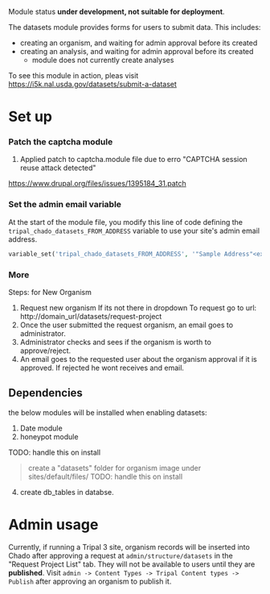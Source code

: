 Module status **under development, not suitable for deployment**.

The datasets module provides forms for users to submit data.  This includes: 

* creating an organism, and waiting for admin approval before its created
* creating an analysis, and waiting for admin approval before its created 
  - module does not currently create analyses
  

To see this module in action, pleas visit https://i5k.nal.usda.gov/datasets/submit-a-dataset 

# Set up

### Patch the captcha module
1. Applied patch to captcha.module file due to erro "CAPTCHA session reuse attack detected"

https://www.drupal.org/files/issues/1395184_31.patch


### Set the admin email variable


At the start of the module file, you modify this line of code defining the `tripal_chado_datasets_FROM_ADDRESS` variable to use your site's admin email address.


```php
variable_set('tripal_chado_datasets_FROM_ADDRESS', '"Sample Address"<example@example.gov>');
```

### More

Steps: for New Organism
1. Request new organism If its not there in dropdown
   To request go to url: http://domain_url/datasets/request-project
2. Once the user submitted the request organism, an email goes to administrator.
3. Administrator checks and sees if the organism is worth to approve/reject.
4. An email goes to the requested user about the organism approval if it is approved. If rejected he wont   receives and email.

## Dependencies
the below modules will be installed when enabling datasets:

1. Date module
2. honeypot module



TODO: handle this on install
>create a "datasets" folder for organism image under sites/default/files/
TODO: handle this on install
4. create db_tables in databse.


# Admin usage

Currently, if running a Tripal 3 site, organism records will be inserted into Chado after approving a request at `admin/structure/datasets` in the "Request Project List" tab.  They will not be available to users until they are **published**.  Visit `admin -> Content Types -> Tripal Content types -> Publish` after approving an organism to publish it.